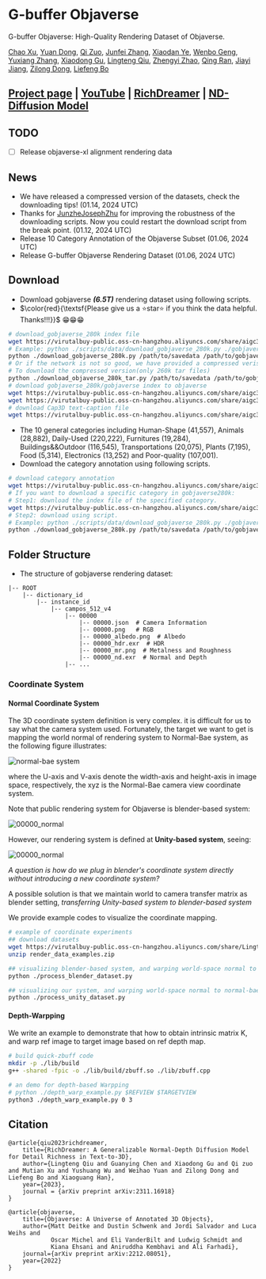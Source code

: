 <p align="center">
    <h1>G-buffer Objaverse</h1>
<p>

G-buffer Objaverse: High-Quality Rendering Dataset of Objaverse.

[Chao Xu](mailto:eric.xc@alibaba-inc.com),
[Yuan Dong](mailto:yuandong15@fudan.edu.cn),
[Qi Zuo](mailto:muyuan.zq@alibaba-inc.com),
[Junfei Zhang](mailto:miracle.zjf@alibaba-inc.com),
[Xiaodan Ye](mailto:doris.yxd@alibaba-inc.com),
[Wenbo Geng](mailto:rengui.gwb@alibaba-inc.com),
[Yuxiang Zhang](mailto:yuxiangzhang.zyx@alibaba-inc.com),
[Xiaodong Gu](https://scholar.google.com.hk/citations?user=aJPO514AAAAJ&hl=zh-CN&oi=ao),
[Lingteng Qiu](https://lingtengqiu.github.io/),
[Zhengyi Zhao](mailto:bushe.zzy@alibaba-inc.com),
[Qing Ran](mailto:ranqing.rq@alibaba-inc.com),
[Jiayi Jiang](mailto:jiayi.jjy@alibaba-inc.com),
[Zilong Dong](https://scholar.google.com/citations?user=GHOQKCwAAAAJ&hl=zh-CN&oi=ao),
[Liefeng Bo](https://scholar.google.com/citations?user=FJwtMf0AAAAJ&hl=zh-CN)

## [Project page](https://aigc3d.github.io/gobjaverse/) | [YouTube](https://www.youtube.com/watch?v=PWweS-EPbJo) | [RichDreamer](https://aigc3d.github.io/richdreamer/) | [ND-Diffusion Model](https://github.com/modelscope/normal-depth-diffusion)

## TODO
- [ ]  Release objaverse-xl alignment rendering data

## News

- We have released a compressed version of the datasets, check the downloading tips! (01.14, 2024 UTC)
- Thanks for [JunzheJosephZhu](https://github.com/JunzheJosephZhu) for improving the robustness of the downloading scripts. Now you could restart the download script from the break point. (01.12, 2024 UTC)
- Release 10 Category Annotation of the Objaverse Subset (01.06, 2024 UTC)
- Release G-buffer Objaverse Rendering Dataset (01.06, 2024 UTC)

## Download
- Download gobjaverse ***(6.5T)*** rendering dataset using following scripts.
- $\color{red}{\textsf{Please give us a ⭐star⭐ if you think the data helpful. Thanks!!!}}$ 😁😁😁
```bash
# download_gobjaverse_280k index file
wget https://virutalbuy-public.oss-cn-hangzhou.aliyuncs.com/share/aigc3d/gobjaverse_280k.json
# Example: python ./scripts/data/download_gobjaverse_280k.py ./gobjaverse_280k ./gobjaverse_280k.json 10
python ./download_gobjaverse_280k.py /path/to/savedata /path/to/gobjaverse_280k.json nthreads(eg. 10)
# Or if the network is not so good, we have provided a compressed verison with each object as a tar file
# To download the compressed version(only 260k tar files)
python ./download_objaverse_280k_tar.py /path/to/savedata /path/to/gobjaverse_280k.json nthreads(eg. 10)
# download gobjaverse_280k/gobjaverse index to objaverse
wget https://virutalbuy-public.oss-cn-hangzhou.aliyuncs.com/share/aigc3d/gobjaverse_280k_index_to_objaverse.json
wget https://virutalbuy-public.oss-cn-hangzhou.aliyuncs.com/share/aigc3d/gobjaverse_index_to_objaverse.json
# download Cap3D text-caption file
wget https://virutalbuy-public.oss-cn-hangzhou.aliyuncs.com/share/aigc3d/text_captions_cap3d.json

```
- The 10 general categories including Human-Shape (41,557), Animals (28,882), Daily-Used (220,222), Furnitures (19,284), Buildings&&Outdoor (116,545), Transportations (20,075), Plants (7,195), Food (5,314), Electronics (13,252) and Poor-quality (107,001).
- Download the category annotation using following scripts.

```bash
# download category annotation
wget https://virutalbuy-public.oss-cn-hangzhou.aliyuncs.com/share/aigc3d/category_annotation.json
# If you want to download a specific category in gobjaverse280k:
# Step1: download the index file of the specified category.
wget https://virutalbuy-public.oss-cn-hangzhou.aliyuncs.com/share/aigc3d/gobjaverse_280k_split/gobjaverse_280k_{category_name}.json # category_name: Human-Shape, ...
# Step2: download using script.
# Example: python ./scripts/data/download_gobjaverse_280k.py ./gobjaverse_280k_Human-Shape ./gobjaverse_280k_Human-Shape.json 10
python ./download_gobjaverse_280k.py /path/to/savedata /path/to/gobjaverse_280k_{category_name}.json nthreads(eg. 10)
```

## Folder Structure
- The structure of gobjaverse rendering dataset:
```
|-- ROOT
    |-- dictionary_id
        |-- instance_id
            |-- campos_512_v4
                |-- 00000
                    |-- 00000.json  # Camera Information
                    |-- 00000.png   # RGB 
                    |-- 00000_albedo.png  # Albedo 
                    |-- 00000_hdr.exr  # HDR
                    |-- 00000_mr.png  # Metalness and Roughness
                    |-- 00000_nd.exr  # Normal and Depth
                |-- ...
```

### Coordinate System

#### Normal Coordinate System

The 3D coordinate system definition is very complex. it is difficult  for us to say  what the camera system used. Fortunately, the target  we want to get is mapping the world normal of rendering system to Normal-Bae system,  as the following figure  illustrates:

![normal-bae system](./normal-bae-system.png)

where the U-axis and V-axis denote the width-axis and height-axis in image space, respectively, the xyz is the Normal-Bae camera view coordinate system. 

Note that public rendering  system  for Objaverse is blender-based system:

![00000_normal](./blender_world_normal.png)

However, our rendering system is defined  at **Unity-based system**, seeing:

![00000_normal](./unity-based.png)

*A question is how do we plug in blender's coordinate system directly without introducing a new coordinate system?*

A possible solution is that we maintain world to camera  transfer matrix as blender setting, *transferring Unity-based system to blender-based system*

We provide example codes to visualize the coordinate mapping.

```bash
# example of coordinate experiments
## download datasets
wget https://virutalbuy-public.oss-cn-hangzhou.aliyuncs.com/share/Lingtengqiu/render_data_examples.zip
unzip render_data_examples.zip

## visualizing blender-based system, and warping world-space normal to normal-bae system.
python ./process_blender_dataset.py

## visualizing our system, and warping world-space normal to normal-bae system.
python ./process_unity_dataset.py
```

#### Depth-Warpping 
We write an example to demonstrate that how to obtain intrinsic matrix K, and warp ref image to target image based on ref depth map. 

```bash
# build quick-zbuff code
mkdir -p ./lib/build
g++ -shared -fpic -o ./lib/build/zbuff.so ./lib/zbuff.cpp

# an demo for depth-based Warpping 
# python ./depth_warp_example.py $REFVIEW $TARGETVIEW
python3 ./depth_warp_example.py 0 3
```


## Citation	

```
@article{qiu2023richdreamer,
    title={RichDreamer: A Generalizable Normal-Depth Diffusion Model for Detail Richness in Text-to-3D}, 
    author={Lingteng Qiu and Guanying Chen and Xiaodong Gu and Qi zuo and Mutian Xu and Yushuang Wu and Weihao Yuan and Zilong Dong and Liefeng Bo and Xiaoguang Han},
    year={2023},
    journal = {arXiv preprint arXiv:2311.16918}
}
```
```
@article{objaverse,
    title={Objaverse: A Universe of Annotated 3D Objects},
    author={Matt Deitke and Dustin Schwenk and Jordi Salvador and Luca Weihs and
            Oscar Michel and Eli VanderBilt and Ludwig Schmidt and
            Kiana Ehsani and Aniruddha Kembhavi and Ali Farhadi},
    journal={arXiv preprint arXiv:2212.08051},
    year={2022}
}
```
